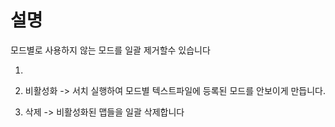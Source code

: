 # 설명

모드별로 사용하지 않는 모드를 일괄 제거할수 있습니다

1. ~~~서치 실행

2. 비활성화 -> 서치 실행하여 모드별 텍스트파일에 등록된 모드를 안보이게 만듭니다.

3. 삭제 -> 비활성화된 맵들을 일괄 삭제합니다
